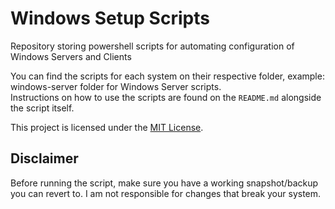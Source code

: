 # Windows Setup Scripts  

Repository storing powershell scripts for automating configuration of Windows Servers and Clients

You can find the scripts for each system on their respective folder, example: windows-server folder for Windows Server scripts.  
Instructions on how to use the scripts are found on the `README.md` alongside the script itself.

This project is licensed under the [MIT License](https://github.com/Matcheryt/Windows-Setup-Scripts/blob/main/LICENSE).

## Disclaimer

Before running the script, make sure you have a working snapshot/backup you can revert to.  I am not responsible for changes that break your system.